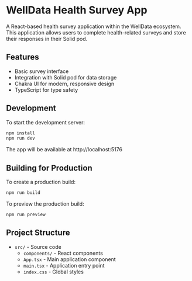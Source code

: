 # WellData Health Survey App

A React-based health survey application within the WellData ecosystem. This application allows users to complete health-related surveys and store their responses in their Solid pod.

## Features

- Basic survey interface
- Integration with Solid pod for data storage
- Chakra UI for modern, responsive design
- TypeScript for type safety

## Development

To start the development server:

```bash
npm install
npm run dev
```

The app will be available at http://localhost:5176

## Building for Production

To create a production build:

```bash
npm run build
```

To preview the production build:

```bash
npm run preview
```

## Project Structure

- `src/` - Source code
  - `components/` - React components
  - `App.tsx` - Main application component
  - `main.tsx` - Application entry point
  - `index.css` - Global styles 